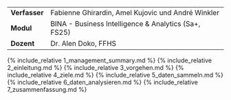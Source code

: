 
<div class="table-name-value" markdown="1">

| | |
| --- | --- |
| **Verfasser** | Fabienne Ghirardin, Amel Kujovic und André Winkler |
| **Modul** | BINA - Business Intelligence & Analytics (Sa+, FS25) |
| **Dozent** | Dr. Alen Doko, FFHS |

</div>

{% include_relative 1_management_summary.md %}
{% include_relative 2_einleitung.md %}
{% include_relative 3_vorgehen.md %}
{% include_relative 4_ziele.md %}
{% include_relative 5_daten_sammeln.md %}
{% include_relative 6_daten_analysieren.md %}
{% include_relative 7_zusammenfassung.md %}
